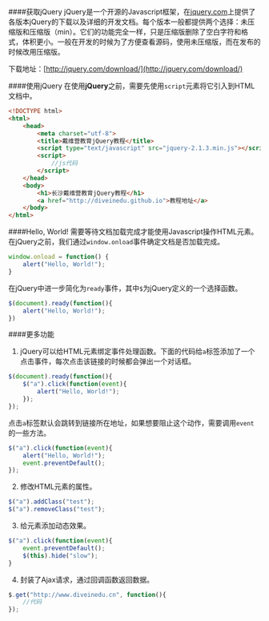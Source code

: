 ####获取jQuery
jQuery是一个开源的Javascript框架，在[jquery.com](http://jquery.com)上提供了各版本jQuery的下载以及详细的开发文档。每个版本一般都提供两个选择：未压缩版和压缩版（min）。它们的功能完全一样，只是压缩版删除了空白字符和格式，体积更小。一般在开发的时候为了方便查看源码，使用未压缩版，而在发布的时候改用压缩版。

下载地址：[http://jquery.com/download/](http://jquery.com/download/)

####使用jQuery
在使用**jQuery**之前，需要先使用`script`元素将它引入到HTML文档中。

```html
<!DOCTYPE html>
<html>
	<head>
    	<meta charset="utf-8">
        <title>戴维营教育jQuery教程</title>
        <script type="text/javascript" src="jquery-2.1.3.min.js"></script>
        <script>
        	//js代码
        </script>
    </head>
    <body>
    	<h1>长沙戴维营教育jQuery教程</h1>
        <a href="http://diveinedu.github.io">教程地址</a>
    </body>
</html>
```

####Hello, World!
需要等待文档加载完成才能使用Javascript操作HTML元素。在jQuery之前，我们通过`window.onload`事件确定文档是否加载完成。

```js
window.onload = function() {
	alert("Hello, World!");
}
```

在jQuery中进一步简化为`ready`事件，其中`$`为jQuery定义的一个选择函数。

```js
$(document).ready(function(){
	alert("Hello, World!");
})
```

####更多功能

1. jQuery可以给HTML元素绑定事件处理函数。下面的代码给`a`标签添加了一个点击事件，每次点击该链接的时候都会弹出一个对话框。

```js
$(document).ready(function(){
	$("a").click(function(event){
    	alert("Hello, World!");
    });
});
```

点击`a`标签默认会跳转到链接所在地址，如果想要阻止这个动作，需要调用`event`的一些方法。

```js
$("a").click(function(event){
	alert("Hello, World!");
    event.preventDefault();
});
```

2. 修改HTML元素的属性。

```js
$("a").addClass("test");
$("a").removeClass("test");
```

3. 给元素添加动态效果。

```js
$("a").click(function(event){
	event.preventDefault();
    $(this).hide("slow");
}
```

4. 封装了Ajax请求，通过回调函数返回数据。

```js
$.get("http://www.diveinedu.cn", function(){
	//代码
});
```